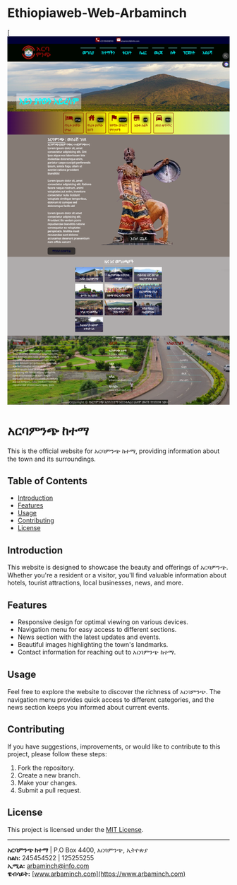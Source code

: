 # Ethiopiaweb-Web-Arbaminch

[![Open in Cloud Shell](./screencapture-127-0-0-1-5500-index-html-2023-12-17-23_57_02.png)

# አርባምንጭ ከተማ


This is the official website for አርባምንጭ ከተማ, providing information about the town and its surroundings.

## Table of Contents
- [Introduction](#introduction)
- [Features](#features)
- [Usage](#usage)
- [Contributing](#contributing)
- [License](#license)

## Introduction
This website is designed to showcase the beauty and offerings of አርባምንጭ. Whether you're a resident or a visitor, you'll find valuable information about hotels, tourist attractions, local businesses, news, and more.

## Features
- Responsive design for optimal viewing on various devices.
- Navigation menu for easy access to different sections.
- News section with the latest updates and events.
- Beautiful images highlighting the town's landmarks.
- Contact information for reaching out to አርባምንጭ ከተማ.

## Usage
Feel free to explore the website to discover the richness of አርባምንጭ. The navigation menu provides quick access to different categories, and the news section keeps you informed about current events.

## Contributing 
If you have suggestions, improvements, or would like to contribute to this project, please follow these steps:
1. Fork the repository.
2. Create a new branch.
3. Make your changes.
4. Submit a pull request.

## License
This project is licensed under the [MIT License](LICENSE).

---

**አርባምንጭ ከተማ** | P.O Box 4400, አርባምንጭ, ኢትዮጵያ  
**ስልክ:** 245454522 | 125255255  
**ኢሚል:** arbaminch@info.com  
**ዊብሳይት:** [www.arbaminch.com](https://www.arbaminch.com)
